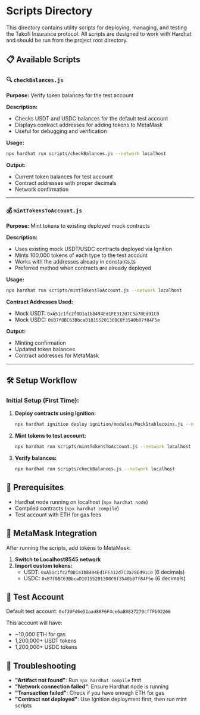 # Scripts Directory

This directory contains utility scripts for deploying, managing, and testing the Takofi Insurance protocol. All scripts are designed to work with Hardhat and should be run from the project root directory.

## 📋 Available Scripts

### 🔍 `checkBalances.js`
**Purpose:** Verify token balances for the test account

**Description:** 
- Checks USDT and USDC balances for the default test account
- Displays contract addresses for adding tokens to MetaMask
- Useful for debugging and verification

**Usage:**
```bash
npx hardhat run scripts/checkBalances.js --network localhost
```

**Output:**
- Current token balances for test account
- Contract addresses with proper decimals
- Network confirmation

---
### 💰 `mintTokensToAccount.js`
**Purpose:** Mint tokens to existing deployed mock contracts

**Description:**
- Uses existing mock USDT/USDC contracts deployed via Ignition
- Mints 100,000 tokens of each type to the test account
- Works with the addresses already in constants.ts
- Preferred method when contracts are already deployed

**Usage:**
```bash
npx hardhat run scripts/mintTokensToAccount.js --network localhost
```

**Contract Addresses Used:**
- Mock USDT: `0xA51c1fc2f0D1a1b8494Ed1FE312d7C3a78Ed91C0`
- Mock USDC: `0xB7f8BC63BbcaD18155201308C8f3540b07f84F5e`

**Output:**
- Minting confirmation
- Updated token balances
- Contract addresses for MetaMask

---

## 🛠 Setup Workflow

### Initial Setup (First Time):
1. **Deploy contracts using Ignition:**
   ```bash
   npx hardhat ignition deploy ignition/modules/MockStablecoins.js --network localhost
   ```

2. **Mint tokens to test account:**
   ```bash
   npx hardhat run scripts/mintTokensToAccount.js --network localhost
   ```

3. **Verify balances:**
   ```bash
   npx hardhat run scripts/checkBalances.js --network localhost
   ```

## 🔧 Prerequisites

- Hardhat node running on localhost (`npx hardhat node`)
- Compiled contracts (`npx hardhat compile`)
- Test account with ETH for gas fees

## 📱 MetaMask Integration

After running the scripts, add tokens to MetaMask:

1. **Switch to Localhost8545 network**
2. **Import custom tokens:**
   - USDT: `0xA51c1fc2f0D1a1b8494Ed1FE312d7C3a78Ed91C0` (6 decimals)
   - USDC: `0xB7f8BC63BbcaD18155201308C8f3540b07f84F5e` (6 decimals)

## 🎯 Test Account

Default test account: `0xf39Fd6e51aad88F6F4ce6aB8827279cffFb92266`

This account will have:
- ~10,000 ETH for gas
- 1,200,000+ USDT tokens
- 1,200,000+ USDC tokens

## 🐛 Troubleshooting

- **"Artifact not found"**: Run `npx hardhat compile` first
- **"Network connection failed"**: Ensure Hardhat node is running
- **"Transaction failed"**: Check if you have enough ETH for gas
- **"Contract not deployed"**: Use Ignition deployment first, then run mint scripts
